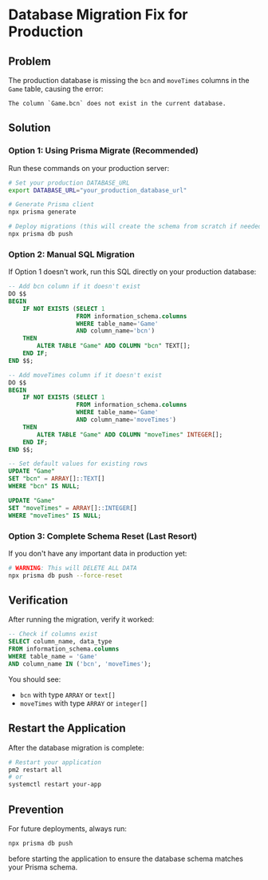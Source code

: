 # Database Migration Fix for Production

## Problem
The production database is missing the `bcn` and `moveTimes` columns in the `Game` table, causing the error:
```
The column `Game.bcn` does not exist in the current database.
```

## Solution

### Option 1: Using Prisma Migrate (Recommended)
Run these commands on your production server:

```bash
# Set your production DATABASE_URL
export DATABASE_URL="your_production_database_url"

# Generate Prisma client
npx prisma generate

# Deploy migrations (this will create the schema from scratch if needed)
npx prisma db push
```

### Option 2: Manual SQL Migration
If Option 1 doesn't work, run this SQL directly on your production database:

```sql
-- Add bcn column if it doesn't exist
DO $$ 
BEGIN 
    IF NOT EXISTS (SELECT 1 
                   FROM information_schema.columns 
                   WHERE table_name='Game' 
                   AND column_name='bcn') 
    THEN
        ALTER TABLE "Game" ADD COLUMN "bcn" TEXT[];
    END IF;
END $$;

-- Add moveTimes column if it doesn't exist
DO $$ 
BEGIN 
    IF NOT EXISTS (SELECT 1 
                   FROM information_schema.columns 
                   WHERE table_name='Game' 
                   AND column_name='moveTimes') 
    THEN
        ALTER TABLE "Game" ADD COLUMN "moveTimes" INTEGER[];
    END IF;
END $$;

-- Set default values for existing rows
UPDATE "Game" 
SET "bcn" = ARRAY[]::TEXT[] 
WHERE "bcn" IS NULL;

UPDATE "Game" 
SET "moveTimes" = ARRAY[]::INTEGER[] 
WHERE "moveTimes" IS NULL;
```

### Option 3: Complete Schema Reset (Last Resort)
If you don't have any important data in production yet:

```bash
# WARNING: This will DELETE ALL DATA
npx prisma db push --force-reset
```

## Verification
After running the migration, verify it worked:

```sql
-- Check if columns exist
SELECT column_name, data_type 
FROM information_schema.columns 
WHERE table_name = 'Game' 
AND column_name IN ('bcn', 'moveTimes');
```

You should see:
- `bcn` with type `ARRAY` or `text[]`
- `moveTimes` with type `ARRAY` or `integer[]`

## Restart the Application
After the database migration is complete:

```bash
# Restart your application
pm2 restart all
# or
systemctl restart your-app
```

## Prevention
For future deployments, always run:
```bash
npx prisma db push
```
before starting the application to ensure the database schema matches your Prisma schema.